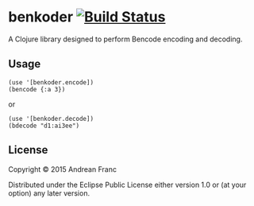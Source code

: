 # benkoder [![Build Status](https://travis-ci.org/integricho/benkoder.svg)](https://travis-ci.org/integricho/benkoder)

A Clojure library designed to perform Bencode encoding and decoding.

## Usage

    (use '[benkoder.encode])
    (bencode {:a 3})

or

    (use '[benkoder.decode])
    (bdecode "d1:ai3ee")

## License

Copyright © 2015 Andrean Franc

Distributed under the Eclipse Public License either version 1.0 or (at
your option) any later version.

